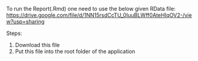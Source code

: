To run the Report(.Rmd) one need to use the below given RData file:
https://drive.google.com/file/d/1NN15rsdCcTU_0IuuBLWff0AteHIqOV2-/view?usp=sharing

Steps:
1. Download this file
2. Put this file into the root folder of the application
